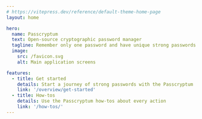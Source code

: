 ```yaml
---
# https://vitepress.dev/reference/default-theme-home-page
layout: home

hero:
  name: Passcryptum
  text: Open-source cryptographic password manager
  tagline: Remember only one password and have unique strong passwords for each of your accounts
  image:
    src: /favicon.svg
    alt: Main application screens

features:
  - title: Get started
    details: Start a journey of strong passwords with the Passcryptum
    link: '/overview/get-started'
  - title: How-tos
    details: Use the Passcryptum how-tos about every action
    link: '/how-tos/'
---
```


